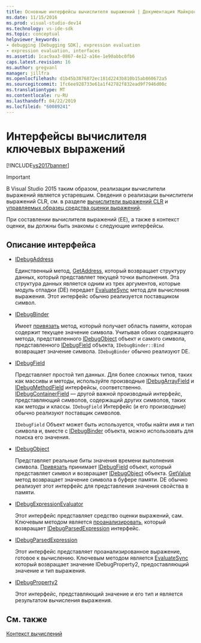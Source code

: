 ```yaml
---
title: Основные интерфейсы вычислителя выражений | Документация Майкрософт
ms.date: 11/15/2016
ms.prod: visual-studio-dev14
ms.technology: vs-ide-sdk
ms.topic: conceptual
helpviewer_keywords:
- debugging [Debugging SDK], expression evaluation
- expression evaluation, interfaces
ms.assetid: 1cac9aa3-0867-4e12-a16e-1e90abbc0fb6
caps.latest.revision: 16
ms.author: gregvanl
manager: jillfra
ms.openlocfilehash: d1b45b3876872ec181d2243b810b15ab860672a5
ms.sourcegitcommit: 1fc6ee928733e61a1f42782f832ead9f7946d00c
ms.translationtype: MT
ms.contentlocale: ru-RU
ms.lasthandoff: 04/22/2019
ms.locfileid: "60089241"
---
```

# <a name="key-expression-evaluator-interfaces"></a>Интерфейсы вычислителя ключевых выражений
[!INCLUDE[vs2017banner](../../includes/vs2017banner.md)]

> [!IMPORTANT]
>  В Visual Studio 2015 таким образом, реализации вычислители выражений является устаревшим. Сведения о реализации вычислители выражений CLR, см. в разделе [вычислители выражений CLR](https://github.com/Microsoft/ConcordExtensibilitySamples/wiki/CLR-Expression-Evaluators) и [управляемых образец средства оценки выражений](https://github.com/Microsoft/ConcordExtensibilitySamples/wiki/Managed-Expression-Evaluator-Sample).  
  
 При составлении вычислителя выражений (EE), а также в контекст оценки, вы должны быть знакомы с следующие интерфейсы.  
  
## <a name="interface-descriptions"></a>Описание интерфейса  
  
- [IDebugAddress](../../extensibility/debugger/reference/idebugaddress.md)  
  
     Единственный метод, [GetAddress](../../extensibility/debugger/reference/idebugaddress-getaddress.md), который возвращает структуру данных, который представляет текущей точки выполнения. Эта структура данных является одним из трех аргументов, которые модуль отладки (DE) передает [EvaluateSync](../../extensibility/debugger/reference/idebugparsedexpression-evaluatesync.md) метод для вычисления выражения. Этот интерфейс обычно реализуется поставщиком символ.  
  
- [IDebugBinder](../../extensibility/debugger/reference/idebugbinder.md)  
  
     Имеет [привязать](../../extensibility/debugger/reference/idebugbinder-bind.md) метод, который получает область памяти, которая содержит текущее значение символа. Учитывая обоих содержащего метода, представленного [IDebugObject](../../extensibility/debugger/reference/idebugobject.md) объект и самого символа, представленного [IDebugField](../../extensibility/debugger/reference/idebugfield.md) объекта, `IDebugBinder::Bind` возвращает значение символа. `IDebugBinder` обычно реализуют DE.  
  
- [IDebugField](../../extensibility/debugger/reference/idebugfield.md)  
  
     Представляет простой тип данных. Для более сложных типов, таких как массивы и методы, используйте производные [IDebugArrayField](../../extensibility/debugger/reference/idebugarrayfield.md) и [IDebugMethodField](../../extensibility/debugger/reference/idebugmethodfield.md) интерфейсы, соответственно. [IDebugContainerField](../../extensibility/debugger/reference/idebugcontainerfield.md) — другой важной производный интерфейс, представляющий символов, содержащий других символов, таких как методы и классы. `IDebugField` Интерфейс (и его производные) обычно реализуют поставщик символов.  
  
     `IDebugField` Объект может быть используется, чтобы найти имя и тип символа и, вместе с [IDebugBinder](../../extensibility/debugger/reference/idebugbinder.md) объекта, можно использовать для поиска его значения.  
  
- [IDebugObject](../../extensibility/debugger/reference/idebugobject.md)  
  
     Представляет реальные биты значения времени выполнения символа. [Привязать](../../extensibility/debugger/reference/idebugbinder-bind.md) принимает [IDebugField](../../extensibility/debugger/reference/idebugfield.md) объект, который представляет символ и возвращает [IDebugObject](../../extensibility/debugger/reference/idebugobject.md) объекта. [GetValue](../../extensibility/debugger/reference/idebugobject-getvalue.md) метод возвращает значение символа в буфере памяти. DE обычно реализует этот интерфейс для представления значения свойства в памяти.  
  
- [IDebugExpressionEvaluator](../../extensibility/debugger/reference/idebugexpressionevaluator.md)  
  
     Этот интерфейс представляет средство оценки выражений, сам. Ключевым методом является [проанализировать](../../extensibility/debugger/reference/idebugexpressionevaluator-parse.md), который возвращает [IDebugParsedExpression](../../extensibility/debugger/reference/idebugparsedexpression.md) интерфейс.  
  
- [IDebugParsedExpression](../../extensibility/debugger/reference/idebugparsedexpression.md)  
  
     Этот интерфейс представляет проанализированное выражение, готовое к вычислению. Ключевым методом является [EvaluateSync](../../extensibility/debugger/reference/idebugparsedexpression-evaluatesync.md) который возвращает значение IDebugProperty2, предоставляющий значение и тип выражения.  
  
- [IDebugProperty2](../../extensibility/debugger/reference/idebugproperty2.md)  
  
     Этот интерфейс, представляющий значение и его тип и является результатом вычисления выражения.  
  
## <a name="see-also"></a>См. также  
 [Контекст вычислений](../../extensibility/debugger/evaluation-context.md)
